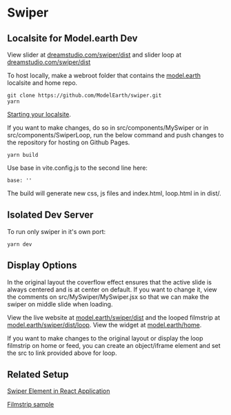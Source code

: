 # Swiper

## Localsite for Model.earth Dev

View slider at [dreamstudio.com/swiper/dist](https://dreamstudio.com/swiper/dist/) and slider loop at [dreamstudio.com/swiper/dist](https://dreamstudio.com/swiper/dist/loop.html)

To host locally, make a webroot folder that contains the [model.earth](https://model.earth) localsite and home repo.

	git clone https://github.com/ModelEarth/swiper.git
	yarn

[Starting your localsite](https://dreamstudio.com/localsite/start/steps/).

If you want to make changes, do so in src/components/MySwiper or in src/components/SwiperLoop, run the below command and push changes to the repository for hosting on Github Pages.

	yarn build

Use base in vite.config.js to the second line here:

	base: ''

The build will generate new css, js files and index.html, loop.html in in dist/.  

## Isolated Dev Server

To run only swiper in it's own port:

	yarn dev

## Display Options

In the original layout the coverflow effect ensures that the active slide is always centered and is at center on default.
If you want to change it, view the comments on src/MySwiper/MySwiper.jsx so that we can make the swiper on middle slide when loading.

View the live website at [model.earth/swiper/dist](https://model.earth/swiper/dist/) and the looped filmstrip at [model.earth/swiper/dist/loop](https://model.earth/swiper/dist/loop). View the widget at [model.earth/home](https://model.earth/home/).

If you want to make changes to the original layout or display the loop filmstrip on home or feed, you can create an object/iframe element and set the src to link provided above for loop.

## Related Setup

[Swiper Element in React Application](https://www.freecodecamp.org/news/how-to-set-up-swiper-element-in-a-react-application/)

[Filmstrip sample](https://www.sliderrevolution.com/templates/wordpress-media-gallery/)
